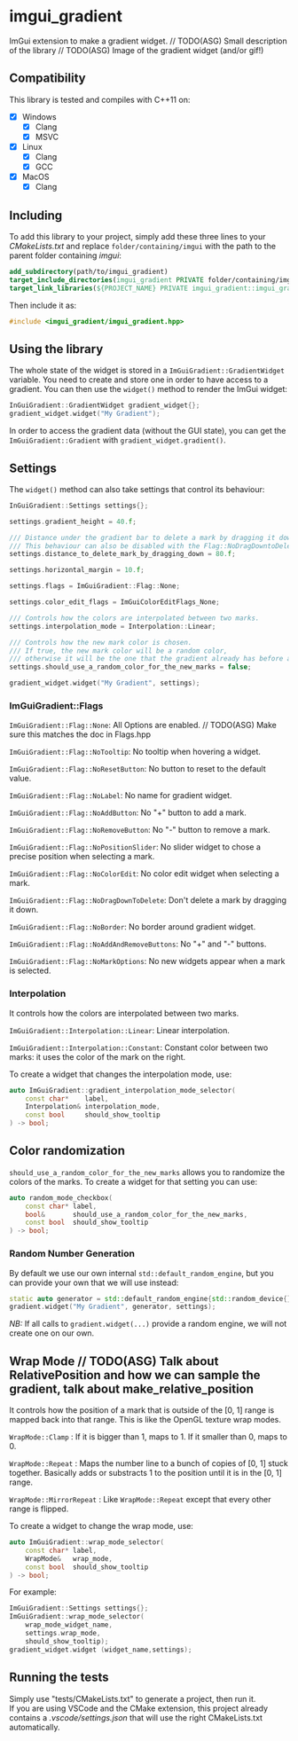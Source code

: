 # imgui_gradient

ImGui extension to make a gradient widget.
// TODO(ASG) Small description of the library
// TODO(ASG) Image of the gradient widget (and/or gif!)

## Compatibility

This library is tested and compiles with C++11 on:
- [x] Windows
    - [x] Clang
    - [x] MSVC
- [x] Linux
    - [x] Clang
    - [x] GCC
- [x] MacOS
    - [x] Clang

## Including

To add this library to your project, simply add these three lines to your *CMakeLists.txt* and replace `folder/containing/imgui` with the path to the parent folder containing *imgui*:
```cmake
add_subdirectory(path/to/imgui_gradient)
target_include_directories(imgui_gradient PRIVATE folder/containing/imgui)
target_link_libraries(${PROJECT_NAME} PRIVATE imgui_gradient::imgui_gradient)
```

Then include it as:
```cpp
#include <imgui_gradient/imgui_gradient.hpp>
```

## Using the library

The whole state of the widget is stored in a `ImGuiGradient::GradientWidget` variable. You need to create and store one in order to have access to a gradient. You can then use the `widget()` method to render the ImGui widget:
```cpp
InGuiGradient::GradientWidget gradient_widget{};
gradient_widget.widget("My Gradient");
```

In order to access the gradient data (without the GUI state), you can get the `ImGuiGradient::Gradient` with `gradient_widget.gradient()`.

## Settings

The `widget()` method can also take settings that control its behaviour:
```cpp
InGuiGradient::Settings settings{};

settings.gradient_height = 40.f;

/// Distance under the gradient bar to delete a mark by dragging it down.
/// This behaviour can also be disabled with the Flag::NoDragDowntoDelete.
settings.distance_to_delete_mark_by_dragging_down = 80.f;

settings.horizontal_margin = 10.f;

settings.flags = ImGuiGradient::Flag::None;

settings.color_edit_flags = ImGuiColorEditFlags_None;

/// Controls how the colors are interpolated between two marks.
settings.interpolation_mode = Interpolation::Linear;

/// Controls how the new mark color is chosen.
/// If true, the new mark color will be a random color,
/// otherwise it will be the one that the gradient already has before at the mark position.
settings.should_use_a_random_color_for_the_new_marks = false;

gradient_widget.widget("My Gradient", settings);
```

### ImGuiGradient::Flags

`ImGuiGradient::Flag::None`: All Options are enabled. // TODO(ASG) Make sure this matches the doc in Flags.hpp

`ImGuiGradient::Flag::NoTooltip`: No tooltip when hovering a widget.

`ImGuiGradient::Flag::NoResetButton`: No button to reset to the default value.

`ImGuiGradient::Flag::NoLabel`: No name for gradient widget.

`ImGuiGradient::Flag::NoAddButton`: No "+" button to add a mark.

`ImGuiGradient::Flag::NoRemoveButton`: No "-" button to remove a mark.

`ImGuiGradient::Flag::NoPositionSlider`: No slider widget to chose a precise position when selecting a mark.

`ImGuiGradient::Flag::NoColorEdit`: No color edit widget when selecting a mark.

`ImGuiGradient::Flag::NoDragDownToDelete`: Don't delete a mark by dragging it down.

`ImGuiGradient::Flag::NoBorder`: No border around gradient widget.

`ImGuiGradient::Flag::NoAddAndRemoveButtons`: No "+" and "-" buttons.

`ImGuiGradient::Flag::NoMarkOptions`: No new widgets appear when a mark is selected.


### Interpolation

It controls how the colors are interpolated between two marks.

`ImGuiGradient::Interpolation::Linear`: Linear interpolation.

`ImGuiGradient::Interpolation::Constant`: Constant color between two marks: it uses the color of the mark on the right.

To create a widget that changes the interpolation mode, use:
```cpp
auto ImGuiGradient::gradient_interpolation_mode_selector(
    const char*    label,
    Interpolation& interpolation_mode,
    const bool     should_show_tooltip
) -> bool;
```

## Color randomization

`should_use_a_random_color_for_the_new_marks` allows you to randomize the colors of the marks.
To create a widget for that setting you can use:
```cpp
auto random_mode_checkbox(
    const char* label,
    bool&       should_use_a_random_color_for_the_new_marks,
    const bool  should_show_tooltip
) -> bool;
```

### Random Number Generation

By default we use our own internal `std::default_random_engine`, but you can provide your own that we will use instead:

```cpp
static auto generator = std::default_random_engine{std::random_device{}()};
gradient.widget("My Gradient", generator, settings);
```

*NB:* If all calls to `gradient.widget(...)` provide a random engine, we will not create one on our own.

## Wrap Mode // TODO(ASG) Talk about RelativePosition and how we can sample the gradient, talk about make_relative_position

It controls how the position of a mark that is outside of the [0, 1] range is mapped back into that range. This is like the OpenGL texture wrap modes.

`WrapMode::Clamp` : If it is bigger than 1, maps to 1. If it smaller than 0, maps to 0.

`WrapMode::Repeat` : Maps the number line to a bunch of copies of [0, 1] stuck together. Basically adds or substracts 1 to the position until it is in the [0, 1] range.

`WrapMode::MirrorRepeat` : Like `WrapMode::Repeat` except that every other range is flipped.

To create a widget to change the wrap mode, use:
```cpp
auto ImGuiGradient::wrap_mode_selector(
    const char* label,
    WrapMode&   wrap_mode,
    const bool  should_show_tooltip
) -> bool;
```

For example:
```cpp
ImGuiGradient::Settings settings{};
ImGuiGradient::wrap_mode_selector(
    wrap_mode_widget_name,
    settings.wrap_mode,
    should_show_tooltip);
gradient_widget.widget (widget_name,settings);
```

## Running the tests

Simply use "tests/CMakeLists.txt" to generate a project, then run it.<br/>
If you are using VSCode and the CMake extension, this project already contains a *.vscode/settings.json* that will use the right CMakeLists.txt automatically.

